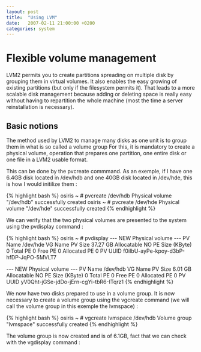 ```yaml
---
layout: post
title:  "Using LVM"
date:   2007-02-11 21:00:00 +0200
categories: system
---
```


# Flexible volume management

LVM2 permits you to create partitions spreading on multiple disk by grouping them in virtual volumes. It also enables the easy growing of existing partitions (but only if the filesystem permits it). That leads to a more scalable disk management because adding or deleting space is really easy without having to repartition the whole machine (most the time a server reinstallation is necessary).

## Basic notions

The method used by LVM2 to manage many disks as one unit is to group them in what is so called a volume group
For this, it is mandatory to create a physical volume, operation that prepares one partition, one entire disk or one file in a LVM2 usable format.

This can be done by the pvcreate commmand.
As an exemple, if I have one 6.4GB disk located in /dev/hdb and one 40GB disk located in /dev/hde, this is how I would initilize them :

{% highlight bash %}
osiris ~ # pvcreate /dev/hdb
Physical volume "/dev/hdb" successfully created
osiris ~ # pvcreate /dev/hde
Physical volume "/dev/hde" successfully created
{% endhighlight %}

We can verify that the two physical volumes are presented to the system using the pvdisplay command :

{% highlight bash %}
osiris ~ # pvdisplay
 --- NEW Physical volume ---
 PV Name               /dev/hde
 VG Name
 PV Size               37.27 GB
 Allocatable           NO
 PE Size (KByte)       0
 Total PE              0
 Free PE               0
 Allocated PE          0
 PV UUID               f0iIbU-ayPe-kpoy-d3bP-hfDP-JqPO-5MVLT7

 --- NEW Physical volume ---
 PV Name               /dev/hdb
 VG Name
 PV Size               6.01 GB
 Allocatable           NO
 PE Size (KByte)       0
 Total PE              0
 Free PE               0
 Allocated PE          0
 PV UUID               yV0Qht-jGSe-jdDo-jErn-cgYi-tbR6-ITqrz1
{% endhighlight %}


We now have two disks prepared to use in a volume group. It is now necessary to create a volume group using the vgcreate command (we will call the volume group in this exemple the lvmspace) :

{% highlight bash %}
osiris ~ # vgcreate lvmspace /dev/hdb
Volume group "lvmspace" successfully created
{% endhighlight %}

The volume group is now created and is of 6.1GB, fact that we can check with the vgdisplay command :